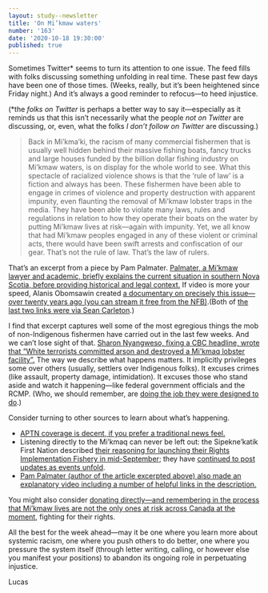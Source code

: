 ```yaml
---
layout: study--newsletter
title: 'On Mi’kmaw waters'
number: '163'
date: '2020-10-18 19:30:00'
published: true
---
```


Sometimes Twitter* seems to turn its attention to one issue. The feed fills with folks discussing something unfolding in real time. These past few days have been one of those times. (Weeks, really, but it’s been heightened since Friday night.) And it’s always a good reminder to refocus—to heed injustice.

(*the _folks on Twitter_ is perhaps a better way to say it—especially as it reminds us that this isn’t necessarily what the people _not on Twitter_ are discussing, or, even, what the folks _I don’t follow on Twitter_ are discussing.)

> Back in Mi’kma’ki, the racism of many commercial fishermen that is usually well hidden behind their massive fishing boats, fancy trucks and large houses funded by the billion dollar fishing industry on Mi’kmaw waters, is on display for the whole world to see. What this spectacle of racialized violence shows is that the ‘rule of law’ is a fiction and always has been. These fishermen have been able to engage in crimes of violence and property destruction with apparent impunity, even flaunting the removal of Mi’kmaw lobster traps in the media. They have been able to violate many laws, rules and regulations in relation to how they operate their boats on the water by putting Mi’kmaw lives at risk—again with impunity. Yet, we all know that had Mi’kmaw peoples engaged in any of these violent or criminal acts, there would have been swift arrests and confiscation of our gear. That’s not the rule of law. That’s the law of rulers.

That’s an excerpt from a piece by Pam Palmater. [Palmater, a Mi’kmaw lawyer and academic, briefly explains the current situation in southern Nova Scotia, before providing historical and legal context.](https://canadiandimension.com/articles/view/mikmaw-treaty-rights-reconciliation-and-the-rule-of-law)
If video is more your speed, Alanis Obomsawin created [a documentary on precisely this issue—over twenty years ago (you can stream it free from the NFB)](http://www.nfb.ca/film/is_the_crown_at_war_with_us/).(Both of [the last two links were via Sean Carleton](https://twitter.com/SeanCarleton/status/1317574133266305025).)

I find that excerpt captures well some of the most egregious things the mob of non-Indigenous fishermen have carried out in the last few weeks. And we can’t lose sight of that. [Sharon Nyangweso, fixing a CBC headline, wrote that “White terrorists committed arson and destroyed a Mi'kmaq lobster facility”.](https://twitter.com/Sharon_Okeno/status/1317652976442478593) The way we describe what happens matters. It implicitly privileges some over others (usually, settlers over Indigenous folks). It excuses crimes (like assault, property damage, intimidation). It excuses those who stand aside and watch it happening—like federal government officials and the RCMP. (Who, we should remember, are [doing the job they were designed to do](https://www.cbc.ca/news/canada/newfoundland-labrador/hawthorn-policing-opinion-1.5763826).)

Consider turning to other sources to learn about what’s happening.

- [APTN coverage is decent, if you prefer a traditional news feel.](https://www.aptnnews.ca/national-news/after-a-week-of-violence-mikmaq-warrior-peacekeepers-arrive-at-wharf-in-nova-scotia/)
- Listening directly to the Mi’kmaq can never be left out: the Sipekne’katik First Nation described [their reasoning for launching their Rights Implementation Fishery in mid-September](http://sipeknekatik.ca/sipeknekatik-rights-implementation-fishery/); they have [continued to post updates as events unfold](http://sipeknekatik.ca/moderate-living-fishery-fleet/).
- [Pam Palmater (author of the article excerpted above) also made an explanatory video including a number of helpful links in the description.](https://www.youtube.com/watch?v=zsNxrDcI3Js)

You might also consider [donating directly—and remembering in the process that Mi’kmaw lives are not the only ones at risk across Canada at the moment](https://twitter.com/cedarsageskoden/status/1317517214677782528), fighting for their rights.

All the best for the week ahead—may it be one where you learn more about systemic racism, one where you push others to do better, one where you pressure the system itself (through letter writing, calling, or however else you manifest your positions) to abandon its ongoing role in perpetuating injustice.

Lucas
